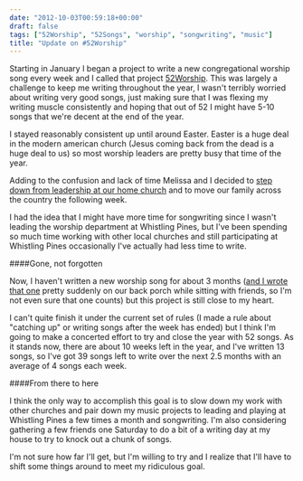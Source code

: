 ```yaml
---
date: "2012-10-03T00:59:18+00:00"
draft: false
tags: ["52Worship", "52Songs", "worship", "songwriting", "music"]
title: "Update on #52Worship"
---
```

Starting in January I began a project to write a new congregational worship song every week and I called that project [52Worship](http://52.joshuablount.com/). This was largely a challenge to keep me writing throughout the year, I wasn't terribly worried about writing very good songs, just making sure that I was flexing my writing muscle consistently and hoping that out of 52 I might have 5-10 songs that we're decent at the end of the year.

I stayed reasonably consistent up until around Easter. Easter is a huge deal in the modern american church (Jesus coming back from the dead is a huge deal to us) so most worship leaders are pretty busy that time of the year. 

Adding to the confusion and lack of time Melissa and I decided to [step down from leadership at our home church](joshuablount.com/posts/2012/leaving-leadership-whistling-pines/) and to move our family across the country the following week.

I had the idea that I might have more time for songwriting since I wasn't leading the worship department at Whistling Pines, but I've been spending so much time working with other local churches and still participating at Whistling Pines occasionally I've actually had less time to write.

####Gone, not forgotten

Now, I haven't written a new worship song for about 3 months ([and I wrote that one](http://soundcloud.com/stickwithjosh/dont-hide-your-face-from-me) pretty suddenly on our back porch while sitting with friends, so I'm not even sure that one counts) but this project is still close to my heart.

I can't quite finish it under the current set of rules (I made a rule about "catching up" or writing songs after the week has ended) but I think I'm going to make a concerted effort to try and close the year with 52 songs. As it stands now, there are about 10 weeks left in the year, and I've written 13 songs, so I've got 39 songs left to write over the next 2.5 months with an average of 4 songs each week.

####From there to here

I think the only way to accomplish this goal is to slow down my work with other churches and pair down my music projects to leading and playing at Whistling Pines a few times a month and songwriting. I'm also considering gathering a few friends one Saturday to do a bit of a writing day at my house to try to knock out a chunk of songs.

I'm not sure how far I'll get, but I'm willing to try and I realize that I'll have to shift some things around to meet my ridiculous goal.